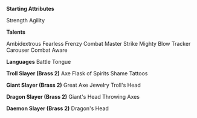**Starting Attributes**

Strength
Agility

**Talents**

Ambidextrous
Fearless
Frenzy
Combat Master
Strike Mighty Blow
Tracker
Carouser
Combat Aware

**Languages**
Battle Tongue

**Troll Slayer (Brass 2)**
Axe
Flask of Spirits
Shame
Tattoos

**Giant Slayer (Brass 2)**
Great Axe
Jewelry
Troll's Head

**Dragon Slayer (Brass 2)**
Giant's Head
Throwing Axes

**Daemon Slayer (Brass 2)**
Dragon's Head